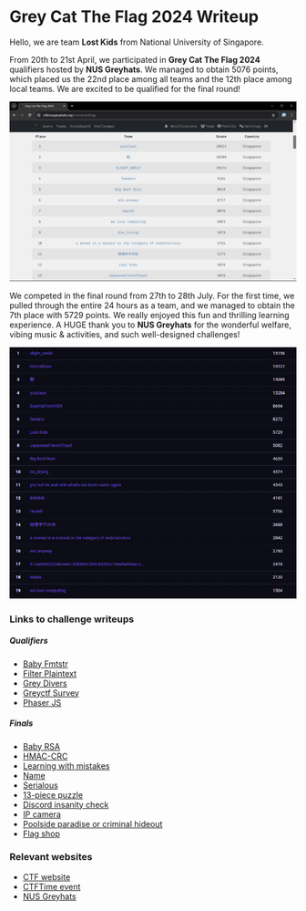 <h1> Grey Cat The Flag 2024 Writeup </h1>

Hello, we are team **Lost Kids** from National University of Singapore. 

From 20th to 21st April, we participated in **Grey Cat The Flag 2024** qualifiers hosted by **NUS Greyhats**. We managed to obtain 5076 points, which placed us the 22nd place among all teams and the 12th place among local teams. We are excited to be qualified for the final round!

![ranking_qualifiers](ranking_qualifiers.png)

We competed in the final round from 27th to 28th July. For the first time, we pulled through the entire 24 hours as a team, and we managed to obtain the 7th place with 5729 points. We really enjoyed this fun and thrilling learning experience. A HUGE thank you to **NUS Greyhats** for the wonderful welfare, vibing music & activities, and such well-designed challenges!

![ranking_finals](ranking_finals.png)

<h3> Links to challenge writeups </h3>

<h5> Qualifiers </h5>

* [Baby Fmtstr](./qualifiers/pwn/baby-fmtstr/README.md)
* [Filter Plaintext](./qualifiers/crypto/filter_plaintext/README.md)
* [Grey Divers](./qualifiers/misc/grey-divers/README.md)
* [Greyctf Survey](./qualifiers/web/greyctf-survey/README.md)
* [Phaser JS](./qualifiers/rev/phaser-js/README.md)

<h5> Finals </h5>

* [Baby RSA](./finals/crypto/babyrsa/README.md)
* [HMAC-CRC](./finals/crypto/hmac-crc/README.md)
* [Learning with mistakes](./finals/crypto/learning-with-mistakes/README.md)
* [Name](./finals/hardware/name/README.md)
* [Serialous](./finals/hardware/serialous/README.md)
* [13-piece puzzle](./finals/misc/13-piece_puzzle/README.md)
* [Discord insanity check](./finals/misc/discord_insanity_check/README.md)
* [IP camera](./finals/misc/ip_camera/README.md)
* [Poolside paradise or criminal hideout](./finals/misc/poolside_paradise_or_criminal_hideout/README.md)
* [Flag shop](./finals/web/flag_shop/README.md)


<h3> Relevant websites </h3>

* [CTF website](https://ctfd.nusgreyhats.org/)
* [CTFTime event](https://ctftime.org/event/2242)
* [NUS Greyhats](https://nusgreyhats.org/)

